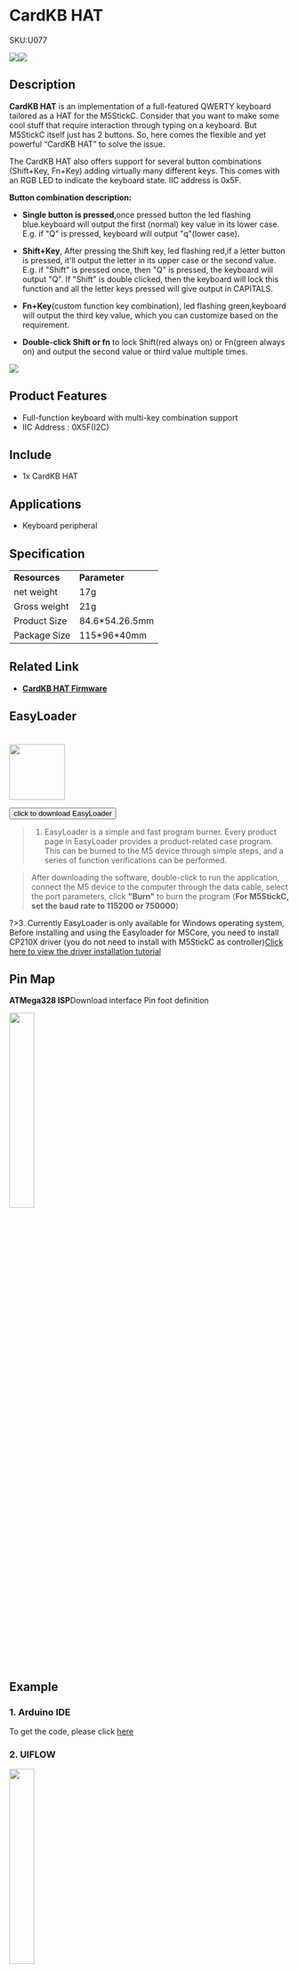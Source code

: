 # CardKB HAT

<el-tag effect="plain">SKU:U077</el-tag>

<div class="product_pic"><img src="assets/img/product_pics/hat/cardkb_hat/cardkb_hat_01.webp"><img src="assets/img/product_pics/hat/cardkb_hat/cardkb_hat_02.webp"></div>

## Description

**CardKB HAT** is an implementation of a full-featured QWERTY keyboard tailored as a HAT for the M5StickC. Consider that you want to make some cool stuff that require interaction through typing on a keyboard. But M5StickC itself just has 2 buttons. So, here comes the flexible and yet powerful “CardKB HAT” to solve the issue.

The CardKB HAT also offers support for several button combinations (Shift+Key, Fn+Key) adding virtually many different keys.  This comes with an RGB LED to indicate the keyboard state. IIC address is 0x5F.

**Button combination description:**

* **Single button is pressed**,once pressed button the led flashing blue.keyboard will output the first (normal) key value in its lower case. E.g. if "Q" is pressed, keyboard will output "q"(lower case).

* **Shift+Key**, After pressing the Shift key, led flashing red,if a letter button is pressed, it'll output the letter in its upper case or the second value.
 E.g. if "Shift" is pressed once, then "Q" is pressed, the keyboard will output "Q". If "Shift" is double clicked, then the keyboard will lock this function and all the letter keys pressed will give output in CAPITALS.

* **Fn+Key**(custom function key combination), led flashing green,keyboard will output the third key value, which you can customize based on the requirement.

* **Double-click Shift or fn** to lock Shift(red always on) or Fn(green always on) and output the second value or third value multiple times.

<img src="assets/img/product_pics/hat/cardkb_hat/cardkb_hat_04.webp">

## Product Features

- Full-function keyboard with multi-key combination support
- IIC Address : 0X5F(I2C)


## Include

- 1x CardKB HAT

## Applications

- Keyboard peripheral 

## Specification

<table>
   <tr style="font-weight:bold">
      <td>Resources</td>
      <td>Parameter</td>
   </tr>
   <tr>
      <td>net weight</td>
      <td>17g</td>
   </tr>
   <tr>
      <td>Gross weight</td>
      <td>21g</td>
   </tr>
   <tr>
      <td>Product Size</td>
      <td>84.6*54.26.5mm</td>
   </tr>
   <tr>
      <td>Package Size</td>
      <td>115*96*40mm</td>
   </tr>
 </table>

## Related Link

- **[CardKB HAT Firmware](https://github.com/m5stack/M5-ProductExampleCodes/tree/master/Hat/CardKB_HAT/firmware_328p/cardKB_HAT)**

## EasyLoader

<img src="https://m5stack.oss-cn-shenzhen.aliyuncs.com/image/EasyLoader_logo.webp" width="100px" style="margin-top:20px">

<a href="https://m5stack.oss-cn-shenzhen.aliyuncs.com/EasyLoader/HAT/CardKB/EasyLoader_CardKB_HAT.exe"><button type="button" class="btn btn-primary">click to download EasyLoader</button></a>

>1. EasyLoader is a simple and fast program burner. Every product page in EasyLoader provides a product-related case program. This can be burned to the M5 device through simple steps, and a series of function verifications can be performed.

>After downloading the software, double-click to run the application, connect the M5 device to the computer through the data cable, select the port parameters, click **"Burn"** to burn the program (**For M5StickC, set the baud rate to 115200 or 750000**)

?>3. Currently EasyLoader is only available for Windows operating system,  Before installing and using the Easyloader for M5Core, you need to install CP210X driver (you do not need to install with M5StickC as controller)[Click here to view the driver installation tutorial](en/related_documents/M5Burner#install-usb-driver)

## Pin Map

**ATMega328 ISP**Download interface Pin foot definition

<img src="assets\img\product_pics\app\mega328_isp.webp" width="30%" height="30%">

## Example

### 1. Arduino IDE

To get the code, please click [here](https://github.com/m5stack/M5-ProductExampleCodes/tree/master/Hat/CardKB_HAT)

### 2. UIFLOW

<img src="assets/img/product_pics/hat/cardkb_hat/cardkb_hat.webp" width="30%" height="30%">

To get the uiflow code, please click [here](https://github.com/m5stack/M5-ProductExampleCodes/tree/master/Hat/CardKB_HAT/UIFLOW)

<script>

   var purchase_link = 'https://m5stack.com/collections/m5-unit/products/cardkb_hat';

   anchor_search(purchase_link);
   scrollFunc();

</script>